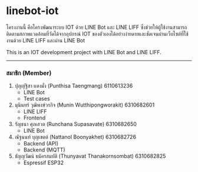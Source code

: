 # linebot-iot
โครงงานนี้ คือโครงพัฒนาระบบ IOT ด้วย LINE Bot และ LINE LIFF ซึ่งช่วยให้ผู้ใช้งานสามารถติดตามสภาพแวดล้อมที่วัดได้จากอุปกรณ์ IOT ของตัวเองได้อย่างง่ายดายและชัดเจนผ่านเว็บไซต์ที่ใช้งานด้วย LINE LIFF และผ่าน LINE Bot

This is an IOT development project with LINE Bot and LINE LIFF.

---
### สมาชิก (Member)
1. ปุญญ์ฐิสา แตงมั่ง (Punthisa Taengmang) 6110613236
   - LINE Bot
   - Test cases
2. มุนินทร์ วุฒิพงษ์วรกิจ (Munin Wutthipongworakit) 6310682601
   - LINE LIFF
   - Frontend
3. รัญชนา ศุภเสวต (Runchana Supasavate) 6310682650
   - LINE Bot 
4. ณัฐนนท์ บุญเขตต์ (Nattanol Boonyakhet) 6310682726
   - Backend (API)
   - Backend (MQTT)
5. ธัญญวัฒน์ ธนัครสมบัติ (Thunyavat Thanakornsombat) 6310682825
   - Espressif ESP32